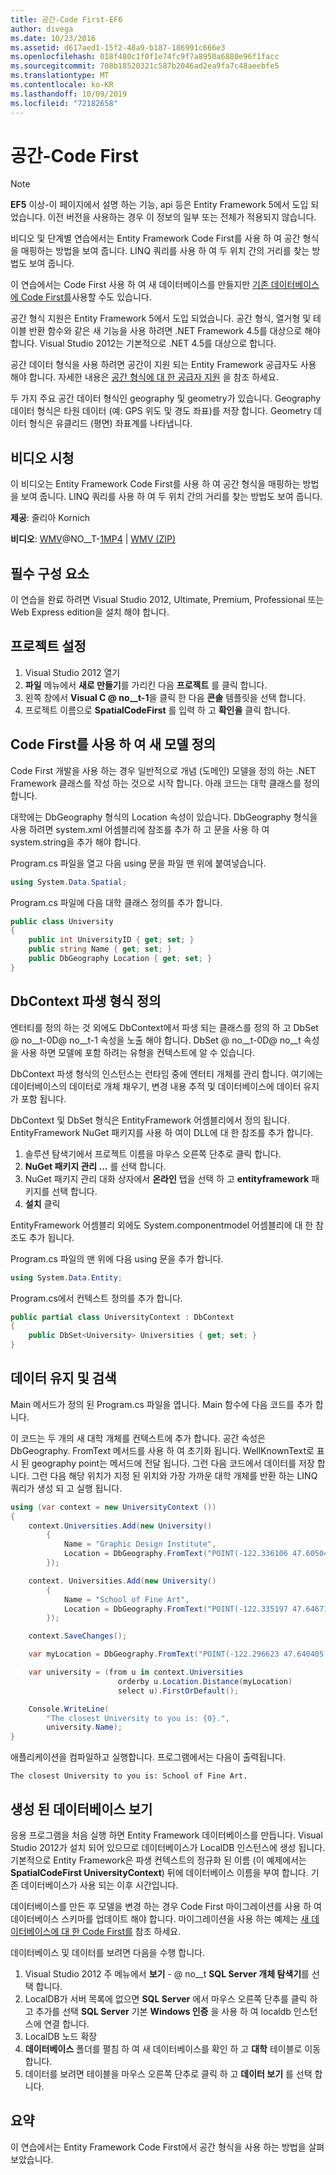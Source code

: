 ```yaml
---
title: 공간-Code First-EF6
author: divega
ms.date: 10/23/2016
ms.assetid: d617aed1-15f2-48a9-b187-186991c666e3
ms.openlocfilehash: 018f480c1f0f1e74fc9f7a8950a6880e96f1facc
ms.sourcegitcommit: 708b18520321c587b2046ad2ea9fa7c48aeebfe5
ms.translationtype: MT
ms.contentlocale: ko-KR
ms.lasthandoff: 10/09/2019
ms.locfileid: "72182658"
---
```

# <a name="spatial---code-first"></a>공간-Code First
> [!NOTE]
> **EF5** 이상-이 페이지에서 설명 하는 기능, api 등은 Entity Framework 5에서 도입 되었습니다. 이전 버전을 사용하는 경우 이 정보의 일부 또는 전체가 적용되지 않습니다.

비디오 및 단계별 연습에서는 Entity Framework Code First를 사용 하 여 공간 형식을 매핑하는 방법을 보여 줍니다. LINQ 쿼리를 사용 하 여 두 위치 간의 거리를 찾는 방법도 보여 줍니다.

이 연습에서는 Code First 사용 하 여 새 데이터베이스를 만들지만 [기존 데이터베이스에 Code First를](~/ef6/modeling/code-first/workflows/existing-database.md)사용할 수도 있습니다.

공간 형식 지원은 Entity Framework 5에서 도입 되었습니다. 공간 형식, 열거형 및 테이블 반환 함수와 같은 새 기능을 사용 하려면 .NET Framework 4.5를 대상으로 해야 합니다. Visual Studio 2012는 기본적으로 .NET 4.5를 대상으로 합니다.

공간 데이터 형식을 사용 하려면 공간이 지원 되는 Entity Framework 공급자도 사용 해야 합니다. 자세한 내용은 [공간 형식에 대 한 공급자 지원](~/ef6/fundamentals/providers/spatial-support.md) 을 참조 하세요.

두 가지 주요 공간 데이터 형식인 geography 및 geometry가 있습니다. Geography 데이터 형식은 타원 데이터 (예: GPS 위도 및 경도 좌표)를 저장 합니다. Geometry 데이터 형식은 유클리드 (평면) 좌표계를 나타냅니다.

## <a name="watch-the-video"></a>비디오 시청
이 비디오는 Entity Framework Code First를 사용 하 여 공간 형식을 매핑하는 방법을 보여 줍니다. LINQ 쿼리를 사용 하 여 두 위치 간의 거리를 찾는 방법도 보여 줍니다.

**제공**: 줄리아 Kornich

**비디오**: [WMV](https://download.microsoft.com/download/9/1/3/913EA17E-6F97-41D8-A4FE-805A0D83D26A/HDI-ITPro-MSDN-winvideo-spatialwithcodefirst.wmv)@NO__T-[1MP4](https://download.microsoft.com/download/9/1/3/913EA17E-6F97-41D8-A4FE-805A0D83D26A/HDI-ITPro-MSDN-mp4video-spatialwithcodefirst.m4v) | [WMV (ZIP)](https://download.microsoft.com/download/9/1/3/913EA17E-6F97-41D8-A4FE-805A0D83D26A/HDI-ITPro-MSDN-winvideo-spatialwithcodefirst.zip)

## <a name="pre-requisites"></a>필수 구성 요소

이 연습을 완료 하려면 Visual Studio 2012, Ultimate, Premium, Professional 또는 Web Express edition을 설치 해야 합니다.

## <a name="set-up-the-project"></a>프로젝트 설정

1.  Visual Studio 2012 열기
2.  **파일** 메뉴에서 **새로 만들기**를 가리킨 다음 **프로젝트** 를 클릭 합니다.
3.  왼쪽 창에서 **Visual C @ no__t-1**을 클릭 한 다음 **콘솔** 템플릿을 선택 합니다.
4.  프로젝트 이름으로 **SpatialCodeFirst** 를 입력 하 고 **확인을** 클릭 합니다.

## <a name="define-a-new-model-using-code-first"></a>Code First를 사용 하 여 새 모델 정의

Code First 개발을 사용 하는 경우 일반적으로 개념 (도메인) 모델을 정의 하는 .NET Framework 클래스를 작성 하는 것으로 시작 합니다. 아래 코드는 대학 클래스를 정의 합니다.

대학에는 DbGeography 형식의 Location 속성이 있습니다. DbGeography 형식을 사용 하려면 system.xml 어셈블리에 참조를 추가 하 고 문을 사용 하 여 system.string을 추가 해야 합니다.

Program.cs 파일을 열고 다음 using 문을 파일 맨 위에 붙여넣습니다.

``` csharp
using System.Data.Spatial;
```

Program.cs 파일에 다음 대학 클래스 정의를 추가 합니다.

``` csharp
public class University  
{
    public int UniversityID { get; set; }
    public string Name { get; set; }
    public DbGeography Location { get; set; }
}
```

## <a name="define-the-dbcontext-derived-type"></a>DbContext 파생 형식 정의

엔터티를 정의 하는 것 외에도 DbContext에서 파생 되는 클래스를 정의 하 고 DbSet @ no__t-0D@ no__t-1 속성을 노출 해야 합니다. DbSet @ no__t-0D@ no__t 속성을 사용 하면 모델에 포함 하려는 유형을 컨텍스트에 알 수 있습니다.

DbContext 파생 형식의 인스턴스는 런타임 중에 엔터티 개체를 관리 합니다. 여기에는 데이터베이스의 데이터로 개체 채우기, 변경 내용 추적 및 데이터베이스에 데이터 유지가 포함 됩니다.

DbContext 및 DbSet 형식은 EntityFramework 어셈블리에서 정의 됩니다. EntityFramework NuGet 패키지를 사용 하 여이 DLL에 대 한 참조를 추가 합니다.

1.  솔루션 탐색기에서 프로젝트 이름을 마우스 오른쪽 단추로 클릭 합니다.
2.  **NuGet 패키지 관리 ...** 를 선택 합니다.
3.  NuGet 패키지 관리 대화 상자에서 **온라인** 탭을 선택 하 고 **entityframework** 패키지를 선택 합니다.
4.  **설치** 클릭

EntityFramework 어셈블리 외에도 System.componentmodel 어셈블리에 대 한 참조도 추가 됩니다.

Program.cs 파일의 맨 위에 다음 using 문을 추가 합니다.

``` csharp
using System.Data.Entity;
```

Program.cs에서 컨텍스트 정의를 추가 합니다. 

``` csharp
public partial class UniversityContext : DbContext
{
    public DbSet<University> Universities { get; set; }
}
```

## <a name="persist-and-retrieve-data"></a>데이터 유지 및 검색

Main 메서드가 정의 된 Program.cs 파일을 엽니다. Main 함수에 다음 코드를 추가 합니다.

이 코드는 두 개의 새 대학 개체를 컨텍스트에 추가 합니다. 공간 속성은 DbGeography. FromText 메서드를 사용 하 여 초기화 됩니다. WellKnownText로 표시 된 geography point는 메서드에 전달 됩니다. 그런 다음 코드에서 데이터를 저장 합니다. 그런 다음 해당 위치가 지정 된 위치와 가장 가까운 대학 개체를 반환 하는 LINQ 쿼리가 생성 되 고 실행 됩니다.

``` csharp
using (var context = new UniversityContext ())
{
    context.Universities.Add(new University()
        {
            Name = "Graphic Design Institute",
            Location = DbGeography.FromText("POINT(-122.336106 47.605049)"),
        });

    context. Universities.Add(new University()
        {
            Name = "School of Fine Art",
            Location = DbGeography.FromText("POINT(-122.335197 47.646711)"),
        });

    context.SaveChanges();

    var myLocation = DbGeography.FromText("POINT(-122.296623 47.640405)");

    var university = (from u in context.Universities
                        orderby u.Location.Distance(myLocation)
                        select u).FirstOrDefault();

    Console.WriteLine(
        "The closest University to you is: {0}.",
        university.Name);
}
```

애플리케이션을 컴파일하고 실행합니다. 프로그램에서는 다음이 출력됩니다.

```console
The closest University to you is: School of Fine Art.
```

## <a name="view-the-generated-database"></a>생성 된 데이터베이스 보기

응용 프로그램을 처음 실행 하면 Entity Framework 데이터베이스를 만듭니다. Visual Studio 2012가 설치 되어 있으므로 데이터베이스가 LocalDB 인스턴스에 생성 됩니다. 기본적으로 Entity Framework은 파생 컨텍스트의 정규화 된 이름 (이 예제에서는 **SpatialCodeFirst UniversityContext**) 뒤에 데이터베이스 이름을 부여 합니다. 기존 데이터베이스가 사용 되는 이후 시간입니다.  

데이터베이스를 만든 후 모델을 변경 하는 경우 Code First 마이그레이션를 사용 하 여 데이터베이스 스키마를 업데이트 해야 합니다. 마이그레이션을 사용 하는 예제는 [새 데이터베이스에 대 한 Code First를](~/ef6/modeling/code-first/workflows/new-database.md) 참조 하세요.

데이터베이스 및 데이터를 보려면 다음을 수행 합니다.

1.  Visual Studio 2012 주 메뉴에서 **보기** - @ no__t **SQL Server 개체 탐색기**를 선택 합니다.
2.  LocalDB가 서버 목록에 없으면 **SQL Server** 에서 마우스 오른쪽 단추를 클릭 하 고 추가를 선택 **SQL Server** 기본 **Windows 인증** 을 사용 하 여 localdb 인스턴스에 연결 합니다.
3.  LocalDB 노드 확장
4.  **데이터베이스** 폴더를 펼침 하 여 새 데이터베이스를 확인 하 고 **대학** 테이블로 이동 합니다.
5.  데이터를 보려면 테이블을 마우스 오른쪽 단추로 클릭 하 고 **데이터 보기** 를 선택 합니다.

## <a name="summary"></a>요약

이 연습에서는 Entity Framework Code First에서 공간 형식을 사용 하는 방법을 살펴보았습니다. 
